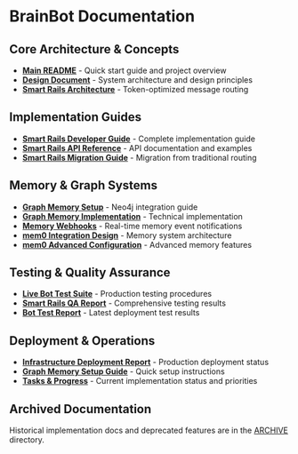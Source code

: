 # BrainBot Documentation

## Core Architecture & Concepts

- **[Main README](../README.md)** - Quick start guide and project overview
- **[Design Document](../design.md)** - System architecture and design principles
- **[Smart Rails Architecture](smart-rails-architecture.md)** - Token-optimized message routing

## Implementation Guides

- **[Smart Rails Developer Guide](smart-rails-developer-guide.md)** - Complete implementation guide
- **[Smart Rails API Reference](smart-rails-api.md)** - API documentation and examples
- **[Smart Rails Migration Guide](smart-rails-migration-guide.md)** - Migration from traditional routing

## Memory & Graph Systems

- **[Graph Memory Setup](graph-memory-setup.md)** - Neo4j integration guide
- **[Graph Memory Implementation](graph-memory-implementation-summary.md)** - Technical implementation
- **[Memory Webhooks](memory-webhooks.md)** - Real-time memory event notifications
- **[mem0 Integration Design](mem0-integration-design.md)** - Memory system architecture
- **[mem0 Advanced Configuration](mem0-advanced-configuration.md)** - Advanced memory features

## Testing & Quality Assurance

- **[Live Bot Test Suite](LIVE_BOT_TEST_SUITE.md)** - Production testing procedures
- **[Smart Rails QA Report](../QA_SMART_RAILS_REPORT.md)** - Comprehensive testing results
- **[Bot Test Report](../BOT_TEST_REPORT.md)** - Latest deployment test results

## Deployment & Operations

- **[Infrastructure Deployment Report](../INFRASTRUCTURE_DEPLOYMENT_REPORT.md)** - Production deployment status
- **[Graph Memory Setup Guide](../GRAPH_MEMORY_SETUP.md)** - Quick setup instructions
- **[Tasks & Progress](../tasks.md)** - Current implementation status and priorities

## Archived Documentation

Historical implementation docs and deprecated features are in the [ARCHIVE](ARCHIVE/) directory.
